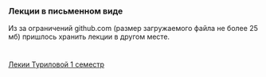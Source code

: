 ### Лекции в письменном виде
Из за ограничений github.com (размер загружаемого файла не более 25 мб) пришлось хранить лекции в другом месте.
#
 [Лекии Туриловой 1 семестр](https://vk.com/doc290925926_571673790?hash=46b20123a98904ef7b&dl=67a38f127261c86455)
